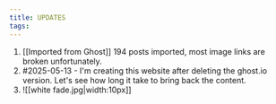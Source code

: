 ```yaml
---
title: UPDATES
tags:
---
```


1. [[Imported from Ghost]] 194 posts imported, most image links are broken unfortunately.
2. #2025-05-13 - I'm creating this website after deleting the ghost.io version. Let's see how long it take to bring back the content.
3. ![[white fade.jpg|width:10px]] 